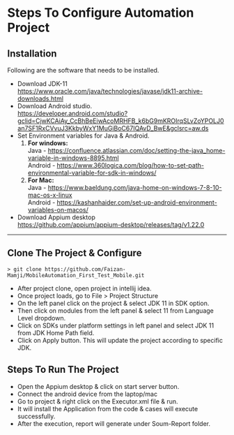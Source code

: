 # Steps To Configure Automation Project
## Installation

Following are the software that needs to be installed.
-  Download JDK-11 <br/>
   https://www.oracle.com/java/technologies/javase/jdk11-archive-downloads.html
-  Download Android studio. <br/>
   https://developer.android.com/studio?gclid=CjwKCAiAy_CcBhBeEiwAcoMRHFB_k6bG9mKROIrqSLvZoYPOLJ0an7SF1RxCVvuJ3KkbyWxY1MuGiBoC67IQAvD_BwE&gclsrc=aw.ds
-  Set Environment variables for Java & Android.<br/>
      1. **For windows:** <br/>
           Java    - https://confluence.atlassian.com/doc/setting-the-java_home-variable-in-windows-8895.html <br/>
           Android - https://www.360logica.com/blog/how-to-set-path-environmental-variable-for-sdk-in-windows/ <br/>
      2. **For Mac:** <br/>
           Java    - https://www.baeldung.com/java-home-on-windows-7-8-10-mac-os-x-linux <br/>
           Android - https://kashanhaider.com/set-up-android-environment-variables-on-macos/ <br/>
-  Download Appium desktop <br/>
   https://github.com/appium/appium-desktop/releases/tag/v1.22.0

---

## Clone The Project & Configure

```
> git clone https://github.com/Faizan-Mamji/MobileAutomation_First_Test_Mobile.git
```
- After project clone, open project in intellij idea.
- Once project loads, go to File > Project Structure
- On the left panel click on the project & select JDK 11 in SDK option.
- Then click on modules from the left panel & select 11 from Language Level dropdown.
- Click on SDKs under platform settings in left panel and select JDK 11 from JDK Home Path field.
- Click on Apply button. This will update the project according to specific JDK.
 
## Steps To Run The Project
- Open the Appium desktop & click on start server button.
- Connect the android device from the laptop/mac
- Go to project & right click on the Executor.xml file & run.
- It will install the Application from the code & cases will execute successfully.
- After the execution, report will generate under Soum-Report folder.